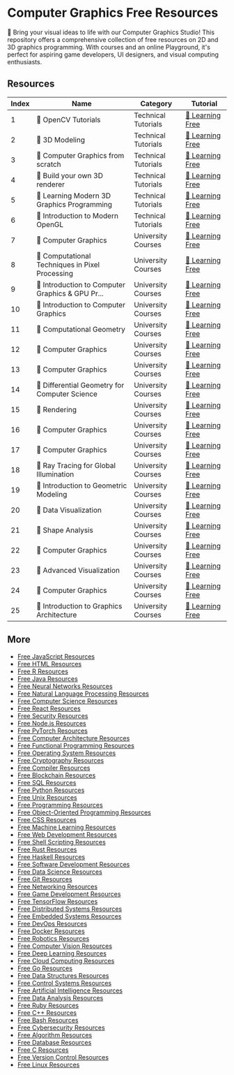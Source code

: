 # Computer Graphics Free Resources

🎨 Bring your visual ideas to life with our Computer Graphics Studio! This repository offers a comprehensive collection of free resources on 2D and 3D graphics programming. With courses and an online Playground, it's perfect for aspiring game developers, UI designers, and visual computing enthusiasts.

## Resources

|   Index | Name                                            | Category            | Tutorial                                                                                                                                   |
|---------|-------------------------------------------------|---------------------|--------------------------------------------------------------------------------------------------------------------------------------------|
|       1 | 📖 OpenCV Tutorials                              | Technical Tutorials | [🔗 Learning Free](https://getvm.io/tutorials/opencv-tutorials)                                                                             |
|       2 | 📖 3D Modeling                                   | Technical Tutorials | [🔗 Learning Free](https://getvm.io/tutorials/a-3d-modeller)                                                                                |
|       3 | 📖 Computer Graphics from scratch                | Technical Tutorials | [🔗 Learning Free](https://getvm.io/tutorials/computer-graphics-from-scratch)                                                               |
|       4 | 📖 Build your own 3D renderer                    | Technical Tutorials | [🔗 Learning Free](https://getvm.io/tutorials/build-your-own-3d-renderer)                                                                   |
|       5 | 📖 Learning Modern 3D Graphics Programming       | Technical Tutorials | [🔗 Learning Free](https://getvm.io/tutorials/learning-modern-3d-graphics-programming)                                                      |
|       6 | 📖 Introduction to Modern OpenGL                 | Technical Tutorials | [🔗 Learning Free](https://getvm.io/tutorials/introduction-to-modern-opengl)                                                                |
|       7 | 📖 Computer Graphics                             | University Courses  | [🔗 Learning Free](https://getvm.io/tutorials/cmu-15-462662-computer-graphics)                                                              |
|       8 | 📖 Computational Techniques in Pixel Processing  | University Courses  | [🔗 Learning Free](https://getvm.io/tutorials/columbia-coms-w4195-computational-techniques-in-pixel-processing-fall-2004-by-george-wolberg) |
|       9 | 📖 Introduction to Computer Graphics & GPU Pr... | University Courses  | [🔗 Learning Free](https://getvm.io/tutorials/csci-e-234-introduction-to-computer-graphics-and-gpu-programming-harvard-extension-school)    |
|      10 | 📖 Introduction to Computer Graphics             | University Courses  | [🔗 Learning Free](https://getvm.io/tutorials/introduction-to-computer-graphics-iit-delhi)                                                  |
|      11 | 📖 Computational Geometry                        | University Courses  | [🔗 Learning Free](https://getvm.io/tutorials/computational-geometry-iit-delhi)                                                             |
|      12 | 📖 Computer Graphics                             | University Courses  | [🔗 Learning Free](https://getvm.io/tutorials/computer-graphics-iit-madras)                                                                 |
|      13 | 📖 Computer Graphics                             | University Courses  | [🔗 Learning Free](https://getvm.io/tutorials/6837-computer-graphics-spring-2017-mit)                                                       |
|      14 | 📖 Differential Geometry for Computer Science    | University Courses  | [🔗 Learning Free](https://getvm.io/tutorials/cs-468-differential-geometry-for-computer-science-stanford-university)                        |
|      15 | 📖 Rendering                                     | University Courses  | [🔗 Learning Free](https://getvm.io/tutorials/rendering-ray-tracing-course-ss-2015-tu-wien)                                                 |
|      16 | 📖 Computer Graphics                             | University Courses  | [🔗 Learning Free](https://getvm.io/tutorials/cs184-computer-graphics-fall-2012-uc-berkeley)                                                |
|      17 | 📖 Computer Graphics                             | University Courses  | [🔗 Learning Free](https://getvm.io/tutorials/ecs-175-computer-graphics-fall-2009-uc-davis)                                                 |
|      18 | 📖 Ray Tracing for Global Illumination           | University Courses  | [🔗 Learning Free](https://getvm.io/tutorials/ray-tracing-for-global-illumination-ucdavis)                                                  |
|      19 | 📖 Introduction to Geometric Modeling            | University Courses  | [🔗 Learning Free](https://getvm.io/tutorials/ecs-178-introduction-to-geometric-modeling-fall-2012-uc-davis)                                |
|      20 | 📖 Data Visualization                            | University Courses  | [🔗 Learning Free](https://getvm.io/tutorials/cs-56306630-visualization-fall-2016-university-of-utah)                                       |
|      21 | 📖 Shape Analysis                                | University Courses  | [🔗 Learning Free](https://getvm.io/tutorials/6838-shape-analysis-spring-2017-mit)                                                          |
|      22 | 📖 Computer Graphics                             | University Courses  | [🔗 Learning Free](https://getvm.io/tutorials/computer-graphics-2012-wolfgang-huerst-utrecht-university)                                    |
|      23 | 📖 Advanced Visualization                        | University Courses  | [🔗 Learning Free](https://getvm.io/tutorials/advanced-visualization-uc-davis)                                                              |
|      24 | 📖 Computer Graphics                             | University Courses  | [🔗 Learning Free](https://getvm.io/tutorials/computer-graphics-fall-2011-barbara-hecker)                                                   |
|      25 | 📖 Introduction to Graphics Architecture         | University Courses  | [🔗 Learning Free](https://getvm.io/tutorials/introduction-to-graphics-architecture)                                                        |

## More

- [Free JavaScript Resources](https://github.com/getvmio/free-javascript-resources)
- [Free HTML Resources](https://github.com/getvmio/free-html-resources)
- [Free R Resources](https://github.com/getvmio/free-r-resources)
- [Free Java Resources](https://github.com/getvmio/free-java-resources)
- [Free Neural Networks Resources](https://github.com/getvmio/free-neural-networks-resources)
- [Free Natural Language Processing Resources](https://github.com/getvmio/free-natural-language-processing-resources)
- [Free Computer Science Resources](https://github.com/getvmio/free-computer-science-resources)
- [Free React Resources](https://github.com/getvmio/free-react-resources)
- [Free Security Resources](https://github.com/getvmio/free-security-resources)
- [Free Node.js Resources](https://github.com/getvmio/free-node-js-resources)
- [Free PyTorch Resources](https://github.com/getvmio/free-pytorch-resources)
- [Free Computer Architecture Resources](https://github.com/getvmio/free-computer-architecture-resources)
- [Free Functional Programming Resources](https://github.com/getvmio/free-functional-programming-resources)
- [Free Operating System Resources](https://github.com/getvmio/free-operating-system-resources)
- [Free Cryptography Resources](https://github.com/getvmio/free-cryptography-resources)
- [Free Compiler Resources](https://github.com/getvmio/free-compiler-resources)
- [Free Blockchain Resources](https://github.com/getvmio/free-blockchain-resources)
- [Free SQL Resources](https://github.com/getvmio/free-sql-resources)
- [Free Python Resources](https://github.com/getvmio/free-python-resources)
- [Free Unix Resources](https://github.com/getvmio/free-unix-resources)
- [Free Programming Resources](https://github.com/getvmio/free-programming-resources)
- [Free Object-Oriented Programming Resources](https://github.com/getvmio/free-object-oriented-programming-resources)
- [Free CSS Resources](https://github.com/getvmio/free-css-resources)
- [Free Machine Learning Resources](https://github.com/getvmio/free-machine-learning-resources)
- [Free Web Development Resources](https://github.com/getvmio/free-web-development-resources)
- [Free Shell Scripting Resources](https://github.com/getvmio/free-shell-scripting-resources)
- [Free Rust Resources](https://github.com/getvmio/free-rust-resources)
- [Free Haskell Resources](https://github.com/getvmio/free-haskell-resources)
- [Free Software Development Resources](https://github.com/getvmio/free-software-development-resources)
- [Free Data Science Resources](https://github.com/getvmio/free-data-science-resources)
- [Free Git Resources](https://github.com/getvmio/free-git-resources)
- [Free Networking Resources](https://github.com/getvmio/free-networking-resources)
- [Free Game Development Resources](https://github.com/getvmio/free-game-development-resources)
- [Free TensorFlow Resources](https://github.com/getvmio/free-tensorflow-resources)
- [Free Distributed Systems Resources](https://github.com/getvmio/free-distributed-systems-resources)
- [Free Embedded Systems Resources](https://github.com/getvmio/free-embedded-systems-resources)
- [Free DevOps Resources](https://github.com/getvmio/free-devops-resources)
- [Free Docker Resources](https://github.com/getvmio/free-docker-resources)
- [Free Robotics Resources](https://github.com/getvmio/free-robotics-resources)
- [Free Computer Vision Resources](https://github.com/getvmio/free-computer-vision-resources)
- [Free Deep Learning Resources](https://github.com/getvmio/free-deep-learning-resources)
- [Free Cloud Computing Resources](https://github.com/getvmio/free-cloud-computing-resources)
- [Free Go Resources](https://github.com/getvmio/free-go-resources)
- [Free Data Structures Resources](https://github.com/getvmio/free-data-structures-resources)
- [Free Control Systems Resources](https://github.com/getvmio/free-control-systems-resources)
- [Free Artificial Intelligence Resources](https://github.com/getvmio/free-artificial-intelligence-resources)
- [Free Data Analysis Resources](https://github.com/getvmio/free-data-analysis-resources)
- [Free Ruby Resources](https://github.com/getvmio/free-ruby-resources)
- [Free C++ Resources](https://github.com/getvmio/free-cpp-resources)
- [Free Bash Resources](https://github.com/getvmio/free-bash-resources)
- [Free Cybersecurity Resources](https://github.com/getvmio/free-cybersecurity-resources)
- [Free Algorithm Resources](https://github.com/getvmio/free-algorithm-resources)
- [Free Database Resources](https://github.com/getvmio/free-database-resources)
- [Free C Resources](https://github.com/getvmio/free-c-resources)
- [Free Version Control Resources](https://github.com/getvmio/free-version-control-resources)
- [Free Linux Resources](https://github.com/getvmio/free-linux-resources)
